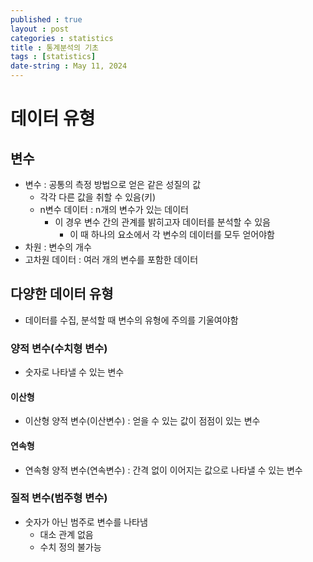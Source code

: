 ```yaml
---
published : true
layout : post
categories : statistics
title : 통계분석의 기초
tags : [statistics]
date-string : May 11, 2024
---
```


# 데이터 유형
## 변수
- 변수 : 공통의 측정 방법으로 얻은 같은 성질의 값
  - 각각 다른 값을 취할 수 있음(키)
  - n변수 데이터 : n개의 변수가 있는 데이터
    - 이 경우 변수 간의 관계를 밝히고자 데이터를 분석할 수 있음
      - 이 때 하나의 요소에서 각 변수의 데이터를 모두 얻어야함
- 차원 : 변수의 개수
- 고차원 데이터 : 여러 개의 변수를 포함한 데이터

## 다양한 데이터 유형
- 데이터를 수집, 분석할 때 변수의 유형에 주의를 기울여야함

### 양적 변수(수치형 변수)
- 숫자로 나타낼 수 있는 변수

#### 이산형
- 이산형 양적 변수(이산변수) : 얻을 수 있는 값이 점점이 있는 변수

#### 연속형
- 연속형 양적 변수(연속변수) : 간격 없이 이어지는 값으로 나타낼 수 있는 변수

### 질적 변수(범주형 변수)
- 숫자가 아닌 범주로 변수를 나타냄
  - 대소 관계 없음
  - 수치 정의 불가능